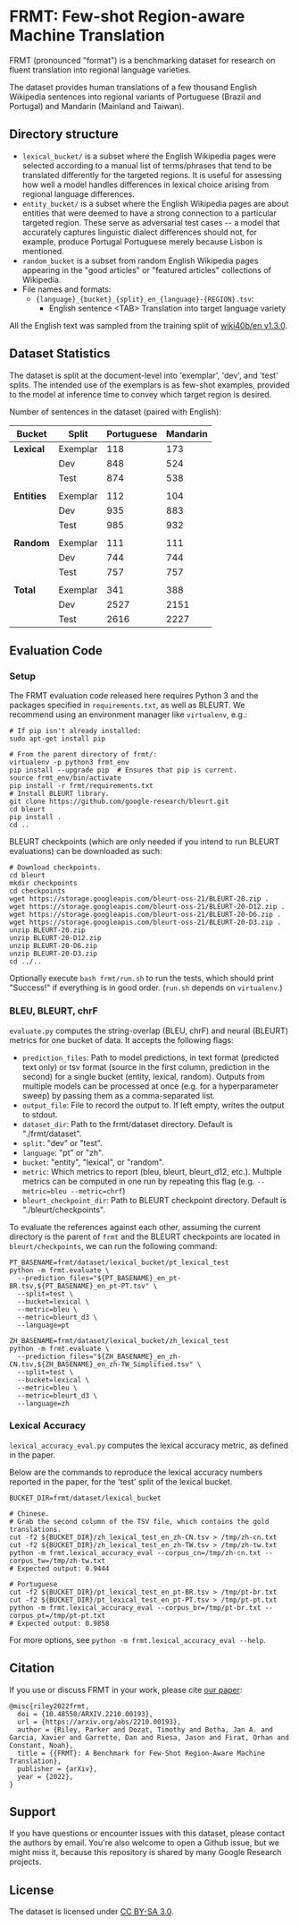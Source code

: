 # FRMT: Few-shot Region-aware Machine Translation

FRMT (pronounced "format") is a benchmarking dataset for research on fluent
translation into regional language varieties.

The dataset provides human translations of a few thousand English Wikipedia
sentences into regional variants of Portuguese (Brazil and Portugal) and
Mandarin (Mainland and Taiwan).

## Directory structure

-   `lexical_bucket/` is a subset where the English Wikipedia pages were
    selected according to a manual list of terms/phrases that tend to be
    translated differently for the targeted regions. It is useful for assessing
    how well a model handles differences in lexical choice arising from regional
    language differences.
-   `entity_bucket/` is a subset where the English Wikipedia pages are about
    entities that were deemed to have a strong connection to a particular
    targeted region. These serve as adversarial test cases -- a model that
    accurately captures linguistic dialect differences should not, for example,
    produce Portugal Portuguese merely because Lisbon is mentioned.
-   `random_bucket` is a subset from random English Wikipedia pages appearing in
    the "good articles" or "featured articles" collections of Wikipedia.
-   File names and formats:
    -   `{language}_{bucket}_{split}_en_{language}-{REGION}.tsv`:
        -   English sentence \<TAB\> Translation into target language variety

All the English text was sampled from the training split of
[wiki40b/en v1.3.0](https://www.tensorflow.org/datasets/catalog/wiki40b).

## Dataset Statistics

The dataset is split at the document-level into 'exemplar', 'dev', and 'test'
splits. The intended use of the exemplars is as few-shot examples, provided to
the model at inference time to convey which target region is desired.

Number of sentences in the dataset (paired with English):

| Bucket       | Split    | Portuguese | Mandarin
| ------------ | -------- | ---------- | --------
| **Lexical**  | Exemplar | 118        | 173
|              | Dev      | 848        | 524
|              | Test     | 874        | 538
|              |          |            |
| **Entities** | Exemplar | 112        | 104
|              | Dev      | 935        | 883
|              | Test     | 985        | 932
|              |          |            |
| **Random**   | Exemplar | 111        | 111
|              | Dev      | 744        | 744
|              | Test     | 757        | 757
|              |          |            |
| **Total**    | Exemplar | 341        | 388
|              | Dev      | 2527       | 2151
|              | Test     | 2616       | 2227

## Evaluation Code

### Setup

The FRMT evaluation code released here requires Python 3 and the packages
specified in `requirements.txt`, as well as BLEURT. We recommend using an environment manager
like `virtualenv`, e.g.:

```
# If pip isn't already installed:
sudo apt-get install pip

# From the parent directory of frmt/:
virtualenv -p python3 frmt_env
pip install --upgrade pip  # Ensures that pip is current.
source frmt_env/bin/activate
pip install -r frmt/requirements.txt
# Install BLEURT library.
git clone https://github.com/google-research/bleurt.git
cd bleurt
pip install .
cd ..
```

BLEURT checkpoints (which are only needed if you intend to run BLEURT
evaluations) can be downloaded as such:

```
# Download checkpoints.
cd bleurt
mkdir checkpoints
cd checkpoints
wget https://storage.googleapis.com/bleurt-oss-21/BLEURT-20.zip .
wget https://storage.googleapis.com/bleurt-oss-21/BLEURT-20-D12.zip .
wget https://storage.googleapis.com/bleurt-oss-21/BLEURT-20-D6.zip .
wget https://storage.googleapis.com/bleurt-oss-21/BLEURT-20-D3.zip .
unzip BLEURT-20.zip
unzip BLEURT-20-D12.zip
unzip BLEURT-20-D6.zip
unzip BLEURT-20-D3.zip
cd ../..
```

Optionally execute `bash frmt/run.sh` to run the tests, which should print
"Success!" if everything is in good order. (`run.sh` depends on `virtualenv`.)

### BLEU, BLEURT, chrF

`evaluate.py` computes the string-overlap (BLEU, chrF) and neural (BLEURT)
metrics for one bucket of data. It accepts the following flags:

-   `prediction_files`: Path to model predictions, in text format (predicted
    text only) or tsv format (source in the first column, prediction in the
    second) for a single bucket (entity, lexical, random). Outputs from multiple
    models can be processed at once (e.g. for a hyperparameter sweep) by passing
    them as a comma-separated list.
-   `output_file`: File to record the output to. If left empty, writes the
    output to stdout.
-   `dataset_dir`: Path to the frmt/dataset directory. Default is
    "./frmt/dataset".
-   `split`: "dev" or "test".
-   `language`: "pt" or "zh".
-   `bucket`: "entity", "lexical", or "random".
-   `metric`: Which metrics to report (bleu, bleurt, bleurt_d12, etc.).
    Multiple metrics can be computed in one run by repeating this flag (e.g. 
    `--metric=bleu --metric=chrf`)
-   `bleurt_checkpoint_dir`: Path to BLEURT checkpoint directory. Default is
    "./bleurt/checkpoints".

To evaluate the references against each other, assuming the current directory is
the parent of `frmt` and the BLEURT checkpoints are located in
`bleurt/checkpoints`, we can run the following command:

```
PT_BASENAME=frmt/dataset/lexical_bucket/pt_lexical_test
python -m frmt.evaluate \
  --prediction_files="${PT_BASENAME}_en_pt-BR.tsv,${PT_BASENAME}_en_pt-PT.tsv" \
  --split=test \
  --bucket=lexical \
  --metric=bleu \
  --metric=bleurt_d3 \
  --language=pt

ZH_BASENAME=frmt/dataset/lexical_bucket/zh_lexical_test
python -m frmt.evaluate \
  --prediction_files="${ZH_BASENAME}_en_zh-CN.tsv,${ZH_BASENAME}_en_zh-TW_Simplified.tsv" \
  --split=test \
  --bucket=lexical \
  --metric=bleu \
  --metric=bleurt_d3 \
  --language=zh
```
### Lexical Accuracy

`lexical_accuracy_eval.py` computes the lexical accuracy metric, as defined in
the paper.

Below are the commands to reproduce the lexical accuracy numbers reported in the
paper, for the 'test' split of the lexical bucket.

```
BUCKET_DIR=frmt/dataset/lexical_bucket

# Chinese.
# Grab the second column of the TSV file, which contains the gold translations.
cut -f2 ${BUCKET_DIR}/zh_lexical_test_en_zh-CN.tsv > /tmp/zh-cn.txt
cut -f2 ${BUCKET_DIR}/zh_lexical_test_en_zh-TW.tsv > /tmp/zh-tw.txt
python -m frmt.lexical_accuracy_eval --corpus_cn=/tmp/zh-cn.txt --corpus_tw=/tmp/zh-tw.txt
# Expected output: 0.9444

# Portuguese
cut -f2 ${BUCKET_DIR}/pt_lexical_test_en_pt-BR.tsv > /tmp/pt-br.txt
cut -f2 ${BUCKET_DIR}/pt_lexical_test_en_pt-PT.tsv > /tmp/pt-pt.txt
python -m frmt.lexical_accuracy_eval --corpus_br=/tmp/pt-br.txt --corpus_pt=/tmp/pt-pt.txt
# Expected output: 0.9858
```

For more options, see `python -m frmt.lexical_accuracy_eval --help`.


## Citation

If you use or discuss FRMT in your work, please cite [our
paper](https://arxiv.org/abs/2210.00193):

```
@misc{riley2022frmt,
  doi = {10.48550/ARXIV.2210.00193},
  url = {https://arxiv.org/abs/2210.00193},
  author = {Riley, Parker and Dozat, Timothy and Botha, Jan A. and Garcia, Xavier and Garrette, Dan and Riesa, Jason and Firat, Orhan and Constant, Noah},
  title = {{FRMT}: A Benchmark for Few-Shot Region-Aware Machine Translation},
  publisher = {arXiv},
  year = {2022},
}
```

## Support

If you have questions or encounter issues with this dataset, please contact the
authors by email. You're also welcome to open a Github issue, but we might miss
it, because this repository is shared by many Google Research projects.

## License

The dataset is licensed under [CC BY-SA
3.0](http://creativecommons.org/licenses/by-sa/3.0/).
